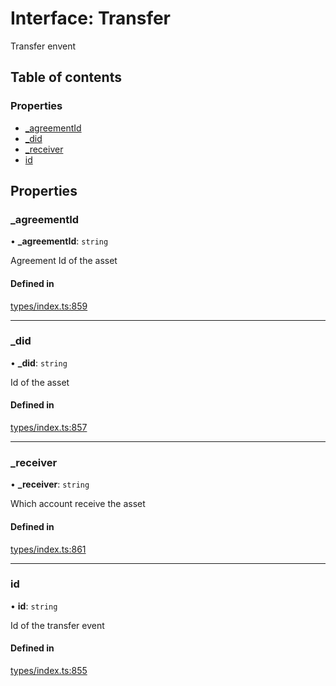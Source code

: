 # Interface: Transfer

Transfer envent

## Table of contents

### Properties

- [\_agreementId](Transfer.md#_agreementid)
- [\_did](Transfer.md#_did)
- [\_receiver](Transfer.md#_receiver)
- [id](Transfer.md#id)

## Properties

### \_agreementId

• **\_agreementId**: `string`

Agreement Id of the asset

#### Defined in

[types/index.ts:859](https://github.com/nevermined-io/react-components/blob/e241593/catalog/src/types/index.ts#L859)

___

### \_did

• **\_did**: `string`

Id of the asset

#### Defined in

[types/index.ts:857](https://github.com/nevermined-io/react-components/blob/e241593/catalog/src/types/index.ts#L857)

___

### \_receiver

• **\_receiver**: `string`

Which account receive the asset

#### Defined in

[types/index.ts:861](https://github.com/nevermined-io/react-components/blob/e241593/catalog/src/types/index.ts#L861)

___

### id

• **id**: `string`

Id of the transfer event

#### Defined in

[types/index.ts:855](https://github.com/nevermined-io/react-components/blob/e241593/catalog/src/types/index.ts#L855)
